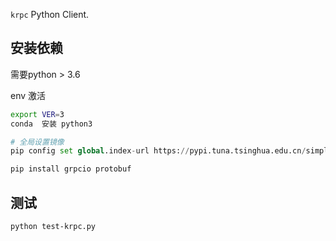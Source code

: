 

`krpc` Python Client.

## 安装依赖 
需要python > 3.6

env 激活

```bash
export VER=3
conda  安装 python3
```

```python
# 全局设置镜像 
pip config set global.index-url https://pypi.tuna.tsinghua.edu.cn/simple

pip install grpcio protobuf
```

## 测试

```bash
python test-krpc.py
```
